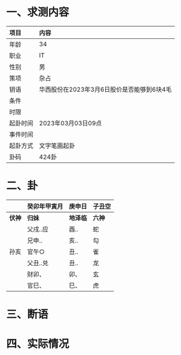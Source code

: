 # 一、求测内容
|项目|内容|
|:-|:-|
|年龄|34|
|职业|IT|
|性别|男|
|策项|杂占|
|钥语|华西股份在2023年3月6日股价是否能够到6块4毛|
|条件||
|时限||
|起卦时间|2023年03月03日09点|
|事件时间||
|起卦方式|文字笔画起卦|
|卦码|424卦|

# 二、卦
||癸卯年甲寅月|庚申日|子丑空|
|:-|:-|:-|:-|
|**伏神**|**归妹**|**地泽临**|**六神**|
||父戌..应|酉..|蛇|
||兄申..|亥..|勾|
|孙亥|官午○|丑..|雀|
||父丑..兑|丑..|龙|
||财卯、|卯、|玄|
||官巳、|巳、|虎|


# 三、断语

# 四、实际情况